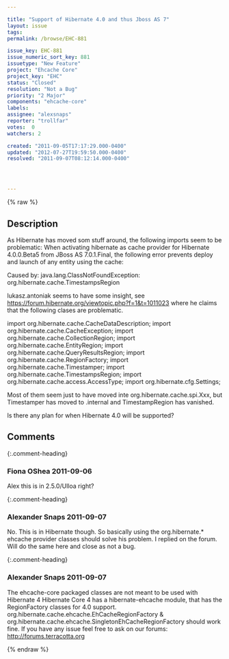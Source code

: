```yaml
---

title: "Support of Hibernate 4.0 and thus Jboss AS 7"
layout: issue
tags: 
permalink: /browse/EHC-881

issue_key: EHC-881
issue_numeric_sort_key: 881
issuetype: "New Feature"
project: "Ehcache Core"
project_key: "EHC"
status: "Closed"
resolution: "Not a Bug"
priority: "2 Major"
components: "ehcache-core"
labels: 
assignee: "alexsnaps"
reporter: "trollfar"
votes:  0
watchers: 2

created: "2011-09-05T17:17:29.000-0400"
updated: "2012-07-27T19:59:50.000-0400"
resolved: "2011-09-07T08:12:14.000-0400"




---
```


{% raw %}

## Description

<div markdown="1" class="description">

As Hibernate has moved som stuff around, the following imports seem to be problematic:
When activating hibernate as cache provider for Hibernate 4.0.0.Beta5 from JBoss AS 7.0.1.Final, the following error prevents deploy and launch of any entity using the cache:

Caused by: java.lang.ClassNotFoundException: org.hibernate.cache.TimestampsRegion

lukasz.antoniak seems to have some insight, see https://forum.hibernate.org/viewtopic.php?f=1&t=1011023 where he claims that the following clases are problematic.


import org.hibernate.cache.CacheDataDescription;
import org.hibernate.cache.CacheException;
import org.hibernate.cache.CollectionRegion;
import org.hibernate.cache.EntityRegion;
import org.hibernate.cache.QueryResultsRegion;
import org.hibernate.cache.RegionFactory;
import org.hibernate.cache.Timestamper;
import org.hibernate.cache.TimestampsRegion;
import org.hibernate.cache.access.AccessType;
import org.hibernate.cfg.Settings;

Most of them seem just to have moved inte org.hibernate.cache.spi.Xxx, but Timestamper has moved to .internal and TimestampRegion has vanished.

Is there any plan for when Hibernate 4.0 will be supported?


</div>

## Comments


{:.comment-heading}
### **Fiona OShea** <span class="date">2011-09-06</span>

<div markdown="1" class="comment">

Alex this is in 2.5.0/Ulloa right?

</div>


{:.comment-heading}
### **Alexander Snaps** <span class="date">2011-09-07</span>

<div markdown="1" class="comment">

No. This is in Hibernate though.
So basically using the org.hibernate.\* ehcache provider classes should solve his problem. I replied on the forum. Will do the same here and close as not a bug.

</div>


{:.comment-heading}
### **Alexander Snaps** <span class="date">2011-09-07</span>

<div markdown="1" class="comment">

The ehcache-core packaged classes are not meant to be used with Hibernate 4
Hibernate Core 4 has a hibernate-ehcache module, that has the RegionFactory classes for 4.0 support.
org.hibernate.cache.ehcache.EhCacheRegionFactory & org.hibernate.cache.ehcache.SingletonEhCacheRegionFactory should work fine. If you have any issue feel free to ask on our forums: http://forums.terracotta.org 

</div>



{% endraw %}
